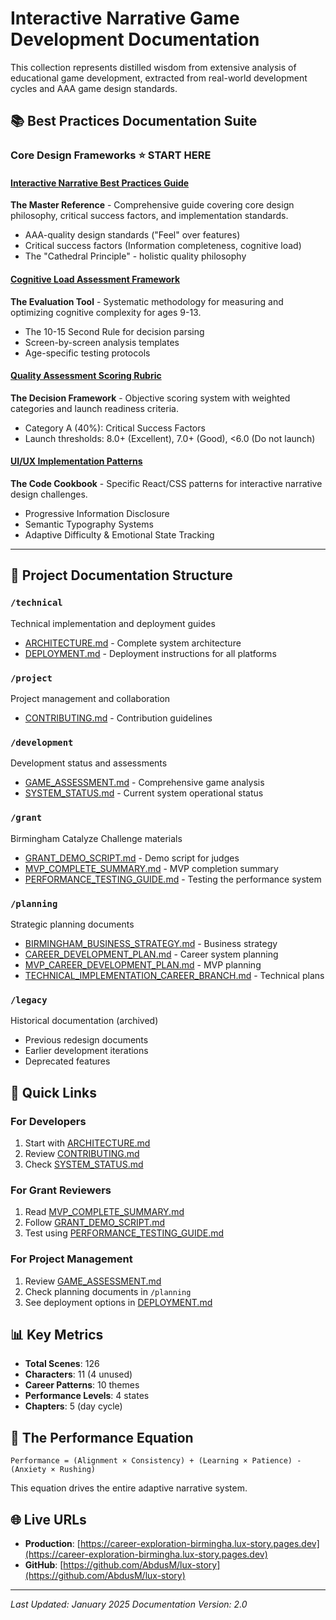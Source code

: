 # Interactive Narrative Game Development Documentation

This collection represents distilled wisdom from extensive analysis of educational game development, extracted from real-world development cycles and AAA game design standards.

## 📚 Best Practices Documentation Suite

### **Core Design Frameworks** ⭐ **START HERE**

#### [Interactive Narrative Best Practices Guide](./INTERACTIVE_NARRATIVE_BEST_PRACTICES.md)
**The Master Reference** - Comprehensive guide covering core design philosophy, critical success factors, and implementation standards.
- AAA-quality design standards ("Feel" over features)
- Critical success factors (Information completeness, cognitive load)
- The "Cathedral Principle" - holistic quality philosophy

#### [Cognitive Load Assessment Framework](./COGNITIVE_LOAD_ASSESSMENT_FRAMEWORK.md)
**The Evaluation Tool** - Systematic methodology for measuring and optimizing cognitive complexity for ages 9-13.
- The 10-15 Second Rule for decision parsing
- Screen-by-screen analysis templates
- Age-specific testing protocols

#### [Quality Assessment Scoring Rubric](./QUALITY_ASSESSMENT_SCORING_RUBRIC.md)
**The Decision Framework** - Objective scoring system with weighted categories and launch readiness criteria.
- Category A (40%): Critical Success Factors
- Launch thresholds: 8.0+ (Excellent), 7.0+ (Good), <6.0 (Do not launch)

#### [UI/UX Implementation Patterns](./UI_UX_IMPLEMENTATION_PATTERNS.md)
**The Code Cookbook** - Specific React/CSS patterns for interactive narrative design challenges.
- Progressive Information Disclosure
- Semantic Typography Systems
- Adaptive Difficulty & Emotional State Tracking

---

## 📁 Project Documentation Structure

### `/technical`
Technical implementation and deployment guides
- [ARCHITECTURE.md](technical/ARCHITECTURE.md) - Complete system architecture
- [DEPLOYMENT.md](technical/DEPLOYMENT.md) - Deployment instructions for all platforms

### `/project`
Project management and collaboration
- [CONTRIBUTING.md](project/CONTRIBUTING.md) - Contribution guidelines

### `/development`
Development status and assessments
- [GAME_ASSESSMENT.md](development/GAME_ASSESSMENT.md) - Comprehensive game analysis
- [SYSTEM_STATUS.md](development/SYSTEM_STATUS.md) - Current system operational status

### `/grant`
Birmingham Catalyze Challenge materials
- [GRANT_DEMO_SCRIPT.md](grant/GRANT_DEMO_SCRIPT.md) - Demo script for judges
- [MVP_COMPLETE_SUMMARY.md](grant/MVP_COMPLETE_SUMMARY.md) - MVP completion summary
- [PERFORMANCE_TESTING_GUIDE.md](grant/PERFORMANCE_TESTING_GUIDE.md) - Testing the performance system

### `/planning`
Strategic planning documents
- [BIRMINGHAM_BUSINESS_STRATEGY.md](planning/BIRMINGHAM_BUSINESS_STRATEGY.md) - Business strategy
- [CAREER_DEVELOPMENT_PLAN.md](planning/CAREER_DEVELOPMENT_PLAN.md) - Career system planning
- [MVP_CAREER_DEVELOPMENT_PLAN.md](planning/MVP_CAREER_DEVELOPMENT_PLAN.md) - MVP planning
- [TECHNICAL_IMPLEMENTATION_CAREER_BRANCH.md](planning/TECHNICAL_IMPLEMENTATION_CAREER_BRANCH.md) - Technical plans

### `/legacy`
Historical documentation (archived)
- Previous redesign documents
- Earlier development iterations
- Deprecated features

## 🚀 Quick Links

### For Developers
1. Start with [ARCHITECTURE.md](technical/ARCHITECTURE.md)
2. Review [CONTRIBUTING.md](project/CONTRIBUTING.md)
3. Check [SYSTEM_STATUS.md](development/SYSTEM_STATUS.md)

### For Grant Reviewers
1. Read [MVP_COMPLETE_SUMMARY.md](grant/MVP_COMPLETE_SUMMARY.md)
2. Follow [GRANT_DEMO_SCRIPT.md](grant/GRANT_DEMO_SCRIPT.md)
3. Test using [PERFORMANCE_TESTING_GUIDE.md](grant/PERFORMANCE_TESTING_GUIDE.md)

### For Project Management
1. Review [GAME_ASSESSMENT.md](development/GAME_ASSESSMENT.md)
2. Check planning documents in `/planning`
3. See deployment options in [DEPLOYMENT.md](technical/DEPLOYMENT.md)

## 📊 Key Metrics

- **Total Scenes**: 126
- **Characters**: 11 (4 unused)
- **Career Patterns**: 10 themes
- **Performance Levels**: 4 states
- **Chapters**: 5 (day cycle)

## 🎯 The Performance Equation

```
Performance = (Alignment × Consistency) + (Learning × Patience) - (Anxiety × Rushing)
```

This equation drives the entire adaptive narrative system.

## 🌐 Live URLs

- **Production**: [https://career-exploration-birmingha.lux-story.pages.dev](https://career-exploration-birmingha.lux-story.pages.dev)
- **GitHub**: [https://github.com/AbdusM/lux-story](https://github.com/AbdusM/lux-story)

---

*Last Updated: January 2025*
*Documentation Version: 2.0*